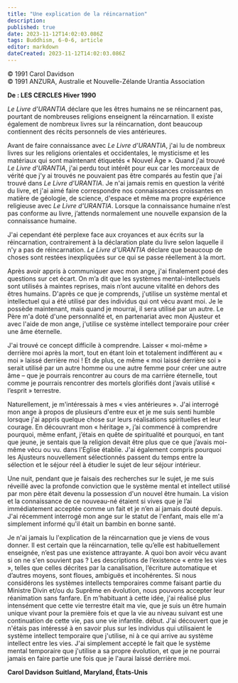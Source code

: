```yaml
---
title: "Une explication de la réincarnation"
description: 
published: true
date: 2023-11-12T14:02:03.086Z
tags: Buddhism, 6-0-6, article
editor: markdown
dateCreated: 2023-11-12T14:02:03.086Z
---
```



<p class="v-card v-sheet theme--light gray lighten-3 px-2 py-1">© 1991 Carol Davidson<br>© 1991 ANZURA, Australie et Nouvelle-Zélande Urantia Association</p>


**De : LES CERCLES Hiver 1990**

_Le Livre d'URANTIA_ déclare que les êtres humains ne se réincarnent pas, pourtant de nombreuses religions enseignent la réincarnation. Il existe également de nombreux livres sur la réincarnation, dont beaucoup contiennent des récits personnels de vies antérieures.

Avant de faire connaissance avec _Le Livre d'URANTIA_, j'ai lu de nombreux livres sur les religions orientales et occidentales, le mysticisme et les matériaux qui sont maintenant étiquetés « Nouvel Âge ». Quand j'ai trouvé _Le Livre d'URANTIA_, j'ai perdu tout intérêt pour eux car les morceaux de vérité que j'y ai trouvés ne pouvaient pas être comparés au festin que j'ai trouvé dans _Le Livre d'URANTIA_. Je n'ai jamais remis en question la vérité du livre, et j'ai aimé faire correspondre nos connaissances croissantes en matière de géologie, de science, d'espace et même ma propre expérience religieuse avec _Le Livre d'URANTIA_. Lorsque la connaissance humaine n’est pas conforme au livre, j’attends normalement une nouvelle expansion de la connaissance humaine.

J'ai cependant été perplexe face aux croyances et aux écrits sur la réincarnation, contrairement à la déclaration plate du livre selon laquelle il n'y a pas de réincarnation. _Le Livre d'URANTIA_ déclare que beaucoup de choses sont restées inexpliquées sur ce qui se passe réellement à la mort.

Après avoir appris à communiquer avec mon ange, j'ai finalement posé des questions sur cet écart. On m’a dit que les systèmes mental-intellectuels sont utilisés à maintes reprises, mais n’ont aucune vitalité en dehors des êtres humains. D'après ce que je comprends, j'utilise un système mental et intellectuel qui a été utilisé par des individus qui ont vécu avant moi. Je le possède maintenant, mais quand je mourrai, il sera utilisé par un autre. Le Père m'a doté d'une personnalité et, en partenariat avec mon Ajusteur et avec l'aide de mon ange, j'utilise ce système intellect temporaire pour créer une âme éternelle.

J'ai trouvé ce concept difficile à comprendre. Laisser « moi-même » derrière moi après la mort, tout en étant loin et totalement indifférent au « moi » laissé derrière moi ! Et de plus, ce même « moi laissé derrière soi » serait utilisé par un autre homme ou une autre femme pour créer une autre âme – que je pourrais rencontrer au cours de ma carrière éternelle, tout comme je pourrais rencontrer des mortels glorifiés dont j’avais utilisé « l’esprit » terrestre.

Naturellement, je m'intéressais à mes « vies antérieures ». J'ai interrogé mon ange à propos de plusieurs d'entre eux et je me suis senti humble lorsque j'ai appris quelque chose sur leurs réalisations spirituelles et leur courage. En découvrant mon « héritage », j’ai commencé à comprendre pourquoi, même enfant, j’étais en quête de spiritualité et pourquoi, en tant que jeune, je sentais que la religion devait être plus que ce que j’avais moi-même vécu ou vu. dans l'Église établie. J'ai également compris pourquoi les Ajusteurs nouvellement sélectionnés passent du temps entre la sélection et le séjour réel à étudier le sujet de leur séjour intérieur.

Une nuit, pendant que je faisais des recherches sur le sujet, je me suis réveillé avec la profonde conviction que le système mental et intellect utilisé par mon père était devenu la possession d'un nouvel être humain. La vision et la connaissance de ce nouveau-né étaient si vives que je l’ai immédiatement acceptée comme un fait et je n’en ai jamais douté depuis. J'ai récemment interrogé mon ange sur le statut de l'enfant, mais elle m'a simplement informé qu'il était un bambin en bonne santé.

Je n'ai jamais lu l'explication de la réincarnation que je viens de vous donner. Il est certain que la réincarnation, telle qu’elle est habituellement enseignée, n’est pas une existence attrayante. A quoi bon avoir vécu avant si on ne s'en souvient pas ? Les descriptions de l’existence « entre les vies », telles que celles décrites par la canalisation, l’écriture automatique et d’autres moyens, sont floues, ambiguës et incohérentes. Si nous considérons les systèmes intellects temporaires comme faisant partie du Ministre Divin et/ou du Suprême en évolution, nous pouvons accepter leur réanimation sans fanfare. En m'habituant à cette idée, j'ai réalisé plus intensément que cette vie terrestre était ma vie, que je suis un être humain unique vivant pour la première fois et que la vie au niveau suivant est une continuation de cette vie, pas une vie infantile. début. J'ai découvert que je n'étais pas intéressé à en savoir plus sur les individus qui utilisaient le système intellect temporaire que j'utilise, ni à ce qui arrive au système intellect entre les vies. J'ai simplement accepté le fait que le système mental temporaire que j'utilise a sa propre évolution, et que je ne pourrai jamais en faire partie une fois que je l'aurai laissé derrière moi.

**Carol Davidson**
**Suitland, Maryland, États-Unis**

